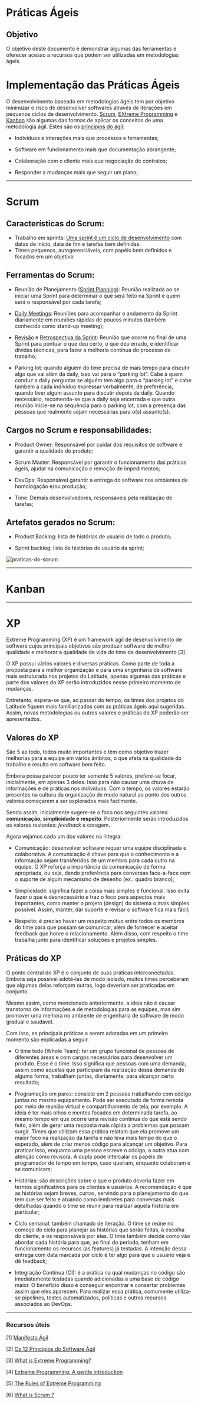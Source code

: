 # Práticas Ágeis

## Objetivo

O objetivo deste documento é demonstrar algumas das ferramentas e oferecer acesso a recursos que podem ser utilizadas em metodologias ágeis.

# Implementação das Práticas Ágeis

O desenvolvimento baseado em metodologias ágeis tem por objetivo minimizar o risco de desenvolver softwares através de iterações em pequenos ciclos de desenvolvimento. [Scrum](https://www.scrum.org/), [EXtreme Programming](http://www.extremeprogramming.org/) e [Kanban](https://www.scrum.org/resources/kanban-guide-scrum-teams) são algumas das formas de aplicar os conceitos de uma metodologia ágil. Estes são os [princípios do ágil](https://agilemanifesto.org/iso/ptbr/manifesto.html):

- Indivíduos e interações mais que processos e ferramentas;

- Software em funcionamento mais que documentação abrangente;

- Colaboração com o cliente mais que negociação de contratos;

- Responder a mudanças mais que seguir um plano;

<hr>

# Scrum

## Características do Scrum:

- Trabalho em sprints: [Uma sprint é um ciclo de desenvolvimento](https://www.scrum.org/resources/what-is-a-sprint-in-scrum) com datas de início, data de fim e tarefas bem definidas.
- Times pequenos, autogerenciáveis, com papéis bem definidos e focados em um objetivo

## Ferramentas do Scrum:

- Reunião de Planejamento ([Sprint Planning](https://www.scrum.org/resources/what-is-sprint-planning)): Reunião realizada ao se iniciar uma Sprint para determinar o que será feito na Sprint e quem será o responsável por cada tarefa;

- [Daily Meetings](https://www.scrum.org/resources/what-is-a-daily-scrum): Reuniões para acompanhar o andamento da Sprint diariamente em reuniões rápidas de poucos minutos (também conhecido como stand-up meeting);

- [Revisão](https://www.scrum.org/resources/what-is-a-sprint-review) e [Retrospectiva da Sprint](https://www.scrum.org/resources/what-is-a-sprint-retrospective): Reunião que ocorre no final de uma Sprint para pontuar o que deu certo, o que deu errado, e identificar dívidas técnicas, para fazer a melhoria contínua do processo de trabalho;

- Parking lot: quando alguém do time precisa de mais tempo para discutir algo que vai além da daily, isso vai para o “parking lot”. Cabe à quem conduz a daily perguntar se alguém tem algo para o “parking lot” e cabe também a cada indivíduo expressar verbalmente, de preferência, quando tiver algum assunto para discutir depois da daily. Quando necessário, recomenda-se que a daily seja encerrada e que outra reunião inicie-se na sequência para o parking lot, com a presença das pessoas que realmente sejam necessárias para o(s) assunto(s).

## Cargos no Scrum e responsabilidades:

- Product Owner: Responsável por cuidar dos requisitos de software e garantir a qualidade do produto;

- Scrum Master: Responsável por garantir o funcionamento das práticas ágeis, ajudar na comunicação e remoção de impedimentos;

- DevOps: Responsável garantir a entrega do software nos ambientes de homologação e/ou produção;

- Time: Demais desenvolvedores, responsáveis pela realização de tarefas;

## Artefatos gerados no Scrum:

- Product Backlog: lista de histórias de usuário de todo o produto;

- Sprint backlog: lista de histórias de usuário da  sprint;

![praticas-do-scrum](../images/praticas-do-Scrum.png)

<hr>

# Kanban

<hr>

# XP

Extreme Programming (XP) é um framework ágil de desenvolvimento de software cujos principais objetivos são produzir software de melhor qualidade e melhorar a qualidade de vida do time de desenvolvimento [3].

O XP possui vários valores e diversas práticas. Como parte de toda a proposta para a melhor organização e para uma engenharia de software mais estruturada nos projetos do Latitude, apenas algumas das práticas e parte dos valores do XP serão introduzidos nesse primeiro momento de mudanças.

Entretanto, espera-se que, ao passar do tempo, os times dos projetos do Latitude fiquem mais familiarizados com as práticas ágeis aqui sugeridas. Assim, novas metodologias ou outros valores e práticas do XP poderão ser apresentados.

## Valores do XP

São 5 ao todo, todos muito importantes e têm como objetivo trazer melhorias para a equipe em vários âmbitos, o que afeta na qualidade do trabalho e resulta em software bem feito.

Embora possa parecer pouco ter somente 5 valores, prefere-se focar, inicialmente, em apenas 3 deles. Isso para não causar uma chuva de informações e de práticas nos indivíduos. Com o tempo, os valores estarão presentes na cultura da organização de modo natural ao ponto dos outros valores começarem a ser explorados mais facilmente.

Sendo assim, inicialmente sugere-se o foco nos seguintes valores: **comunicação, simplicidade e respeito**. Posteriormente serão introduzidos os valores restantes: *feedback* e coragem.

Agora vejamos cada um dos valores na íntegra:

- Comunicação: desenvolver software requer uma equipe disciplinada e colaborativa. A comunicação é chave para que o conhecimento e a informação sejam transferidos de um membro para cada outro na equipe. O XP reforça a importância da comunicação de forma apropriada, ou seja, dando preferência para conversas face-a-face com o suporte de algum mecanismo de desenho (ex.: quadro branco);

- Simplicidade: significa fazer a coisa mais simples e funcional. Isso evita fazer o que é desnecessário e traz o foco para aspectos mais importantes, como manter o projeto (design) do sistema o mais simples possível. Assim, manter, dar suporte e revisar o software fica mais fácil;

- Respeito: é preciso haver um respeito mútuo entre todos os membros do time para que possam se comunicar, além de fornecer e aceitar feedback que honre o relacionamento. Além disso, com respeito o time trabalha junto para identificar soluções e projetos simples.

## Práticas do XP

O ponto central do XP é o conjunto de suas práticas interconectadas. Embora seja possível adotá-las de modo isolado, muitos times perceberam que algumas delas reforçam outras, logo deveriam ser praticadas em conjunto.

Mesmo assim, como mencionado anteriormente, a ideia não é causar transtorno de informações e de metodologias para as equipes, mas sim promover uma melhora no ambiente de engenharia de software de modo gradual e saudável.

Com isso, as principais práticas a serem adotadas em um primeiro momento são explicadas a seguir.

- O time todo (Whole Team): ter um grupo funcional de pessoas de diferentes áreas e com cargos necessários para desenvolver um produto. Esse é o time. Isso significa que pessoas com uma demanda, assim como aquelas que participam da realização dessa demanda de alguma forma, trabalham juntas, diariamente, para alcançar certo resultado;

- Programação em pares: consiste em 2 pessoas trabalhando com código juntas no mesmo equipamento. Pode ser executado de forma remota por meio de reunião virtual e compartilhamento de tela, por exemplo. A ideia é ter mais olhos e mentes focados em determinada tarefa, ao mesmo tempo em que ocorre uma revisão contínua do que está sendo feito, além de gerar uma resposta mais rápida a problemas que possam surgir. Times que utilizam essa prática relatam que ela promove um maior foco na realização da tarefa e não leva mais tempo do que o esperado, além de criar menos código para alcançar um objetivo. Para praticar isso, enquanto uma pessoa escreve o código, a outra atua com atenção como revisora. A dupla pode intercalar os papéis de programador de tempo em tempo, caso queiram, enquanto colaboram e se comunicam;

- Histórias: são descrições sobre o que o produto deveria fazer em termos significativos para os clientes e usuários. A recomendação é que as histórias sejam breves, curtas, servindo para o planejamento do que tem que ser feito e atuando como lembretes para conversas mais detalhadas quando o time se reunir para realizar aquela história em particular;

- Ciclo semanal: também chamado de iteração. O time se reúne no começo do ciclo para planejar as histórias que serão feitas, à escolha do cliente, e os responsáveis por elas. O time também decide como vão abordar cada história para que, ao final do período, tenham em funcionamento os recursos (as features) já testadas. A intenção dessa entrega com data marcada por ciclo é ter algo para que o usuário veja e dê feedback;

- Integração Contínua (CI): é a prática na qual mudanças no código são imediatamente testadas quando adicionadas a uma base de código maior. O benefício disso é conseguir encontrar e consertar problemas assim que eles aparecem. Para realizar essa prática, comumente utiliza-se pipelines, testes automatizados, políticas e outros recursos associados ao DevOps.


<hr>

### Recursos úteis

[1] [Manifesto Ágil](https://agilemanifesto.org/iso/ptbr/manifesto.html)

[2] [Os 12 Princípios do Software Ágil](https://agilemanifesto.org/iso/ptbr/principles.html)

[3] [What is Extreme Programming?](https://www.agilealliance.org/glossary/xp/)

[4] [Extreme Programming: A gentle introduction](http://www.extremeprogramming.org)

[5] [The Rules of Extreme Programming](http://www.extremeprogramming.org/rules.html)

[6] [What is Scrum ?](https://www.scrum.org/resources/what-is-scrum)

